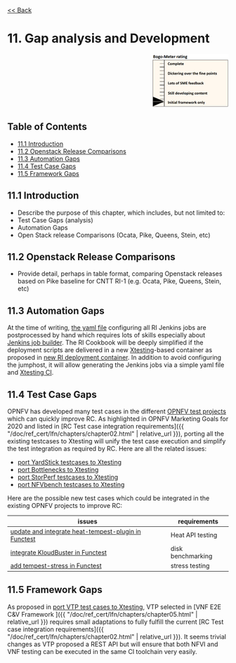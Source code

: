 [<< Back](../)

# 11. Gap analysis and Development
<p align="right"><img src="../figures/bogo_ifo.png" alt="scope" title="Scope" width="35%"/></p>

## Table of Contents
* [11.1 Introduction](#11.1)
* [11.2 Openstack Release Comparisons](#11.2)
* [11.3 Automation Gaps](#11.3)
* [11.4 Test Case Gaps](#11.4)
* [11.5 Framework Gaps](#11.5)

<a name="11.1"></a>
## 11.1 Introduction

- Describe the purpose of this chapter, which includes, but not limited to:
- Test Case Gaps (analysis)
-	Automation Gaps
-	Open Stack release Comparisons (Ocata, Pike, Queens, Stein, etc)

<a name="11.2"></a>
## 11.2 Openstack Release Comparisons

- Provide detail, perhaps in table format, comparing Openstack releases based on Pike baseline for CNTT RI-1 (e.g. Ocata, Pike, Queens, Stein, etc)

<a name="11.3"></a>
## 11.3 Automation Gaps

At the time of writing,
[the yaml file](https://git.opnfv.org/releng/tree/jjb/airship/cntt.yaml)
configuring all RI Jenkins jobs are postprocessed by hand which requires lots
of skills especially about
[Jenkins job builder](https://docs.openstack.org/infra/jenkins-job-builder/).
The RI Cookbook will be deeply simplified if the deployment scripts are
delivered in a new
[Xtesting](https://xtesting.readthedocs.io/en/latest/)-based container as
proposed in
[new RI deployment container](https://github.com/cntt-n/CNTT/issues/828).
In addition to avoid configuring the jumphost, it will allow generating the
Jenkins jobs via a simple yaml file and
[Xtesting CI](https://galaxy.ansible.com/collivier/xtesting).

<a name="11.4"></a>
## 11.4 Test Case Gaps

OPNFV has developed many test cases in the different
[OPNFV test projects](https://wiki.opnfv.org/display/testing/TestPerf) which
can quickly improve RC. As highlighted in OPNFV Marketing Goals for 2020 and
listed in
[RC Test case integration requirements]({{ "/doc/ref_cert/lfn/chapters/chapter02.html" | relative_url }}),
porting all the existing testcases to Xtesting will unify the test case
execution and simplify the test integration as required by RC. Here are all the
related issues:
- [port YardStick testcases to Xtesting](https://github.com/cntt-n/CNTT/issues/509)
- [port Bottlenecks to Xtesting](https://github.com/cntt-n/CNTT/issues/511)
- [port StorPerf testcases to Xtesting](https://github.com/cntt-n/CNTT/issues/673)
- [port NFVbench testcases to Xtesting](https://github.com/cntt-n/CNTT/issues/865)

Here are the possible new test cases which could be integrated in the existing
OPNFV projects to improve RC:

| issues                                                                                            | requirements      |
|---------------------------------------------------------------------------------------------------|-------------------|
| [update and integrate heat-tempest-plugin in Functest](https://github.com/cntt-n/CNTT/issues/483) | Heat API testing  |
| [integrate KloudBuster in Functest](https://github.com/cntt-n/CNTT/issues/508)                    | disk benchmarking |
| [add tempest-stress in Functest](https://github.com/cntt-n/CNTT/issues/916)                       | stress testing    |

<a name="11.5"></a>
## 11.5 Framework Gaps

As proposed in [port VTP test cases to Xtesting](https://github.com/cntt-n/CNTT/issues/917),
VTP selected in
[VNF E2E C&V Framework ]({{ "/doc/ref_cert/lfn/chapters/chapter05.html" | relative_url }})
requires small adaptations to fully fulfill the current
[RC Test case integration requirements]({{ "/doc/ref_cert/lfn/chapters/chapter02.html" | relative_url }}).
It seems trivial changes as VTP proposed a REST API but will ensure that both
NFVI and VNF testing can be executed in the same CI toolchain very easily.
